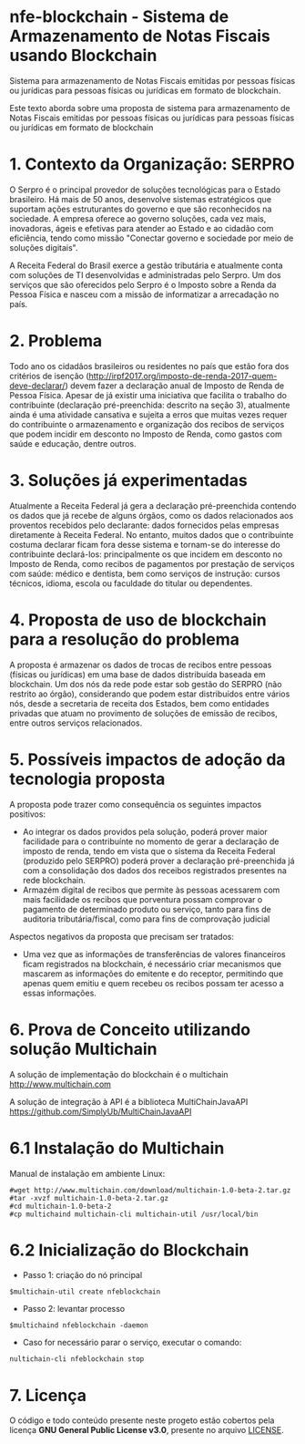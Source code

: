 # nfe-blockchain - Sistema de Armazenamento de Notas Fiscais usando Blockchain
Sistema para armazenamento de Notas Fiscais emitidas por pessoas físicas ou jurídicas para pessoas físicas ou jurídicas em formato de blockchain.

Este texto aborda sobre uma proposta de sistema para armazenamento de Notas Fiscais emitidas por pessoas físicas ou jurídicas para pessoas físicas ou jurídicas em formato de blockchain

# 1. Contexto da Organização: SERPRO
O Serpro é o principal provedor de soluções tecnológicas para o Estado brasileiro. Há mais de 50 anos, desenvolve sistemas estratégicos que suportam ações estruturantes do governo e que são reconhecidos na sociedade. A empresa oferece ao governo soluções, cada vez mais, inovadoras, ágeis e efetivas para atender ao Estado e ao cidadão com eficiência, tendo como missão "Conectar governo e sociedade por meio de soluções digitais".

A Receita Federal do Brasil exerce a gestão tributária e atualmente conta com soluções de TI desenvolvidas e administradas pelo Serpro.
Um dos serviços que são oferecidos pelo Serpro é o Imposto sobre a Renda da Pessoa Física e nasceu com a missão de informatizar a arrecadação no país.

# 2. Problema

Todo ano os cidadãos brasileiros ou residentes no país que estão fora dos critérios de isenção (http://irpf2017.org/imposto-de-renda-2017-quem-deve-declarar/) devem fazer a declaração anual de Imposto de Renda de Pessoa Física. Apesar de já existir uma iniciativa que facilita o trabalho do contribuinte (declaração pré-preenchida: descrito na seção 3), atualmente ainda é uma atividade cansativa e sujeita a erros que muitas vezes requer do contribuinte o armazenamento e organização dos recibos de serviços que podem incidir em desconto no Imposto de Renda, como gastos com saúde e educação, dentre outros. 

# 3. Soluções já experimentadas

Atualmente a Receita Federal já gera a declaração pré-preenchida contendo os dados que já recebe de alguns órgãos, como os dados relacionados aos proventos recebidos pelo declarante: dados fornecidos pelas empresas diretamente à Receita Federal. No entanto, muitos dados que o contribuinte costuma declarar ficam fora desse sistema e tornam-se do interesse do contribuinte declará-los: principalmente os que incidem em desconto no Imposto de Renda, como recibos de pagamentos por prestação de serviços com saúde: médico e dentista, bem como serviços de instrução: cursos técnicos, idioma, escola ou faculdade do titular ou dependentes.

# 4. Proposta de uso de blockchain para a resolução do problema

A proposta é armazenar os dados de trocas de recibos entre pessoas (físicas ou jurídicas) em uma base de dados distribuída baseada em blockchain. Um dos nós da rede pode estar sob gestão do SERPRO (não restrito ao órgão), considerando que podem estar distribuídos entre vários nós, desde a secretaria de receita dos Estados, bem como entidades privadas que atuam no provimento de soluções de emissão de recibos, entre outros serviços relacionados.

# 5. Possíveis impactos de adoção da tecnologia proposta

A proposta pode trazer como consequência os seguintes impactos positivos:
- Ao integrar os dados providos pela solução, poderá prover maior facilidade para o contribuínte no momento de gerar a declaração de imposto de renda, tendo em vista que o sistema da Receita Federal (produzido pelo SERPRO) poderá prover a declaração pré-preenchida já com a consolidação dos dados dos receibos registrados presentes na rede blockchain.
- Armazém digital de recibos que permite às pessoas acessarem com mais facilidade os recibos que porventura possam comprovar o pagamento de determinado produto ou serviço, tanto para fins de auditoria tributária/fiscal, como para fins de comprovação judicial

Aspectos negativos da proposta que precisam ser tratados:
- Uma vez que as informações de transferências de valores financeiros ficam registrados na blockchain, é necessário criar mecanismos que mascarem as informações do emitente e do receptor, permitindo que apenas quem emitiu e quem recebeu os recibos possam ter acesso a essas informações.

# 6. Prova de Conceito utilizando solução Multichain

A solução de implementação do blockchain é o multichain
http://www.multichain.com

A solução de integração à API é a biblioteca MultiChainJavaAPI
https://github.com/SimplyUb/MultiChainJavaAPI

# 6.1 Instalação do Multichain
Manual de instalação em ambiente Linux:
```
#wget http://www.multichain.com/download/multichain-1.0-beta-2.tar.gz
#tar -xvzf multichain-1.0-beta-2.tar.gz
#cd multichain-1.0-beta-2
#cp multichaind multichain-cli multichain-util /usr/local/bin
```

# 6.2 Inicialização do Blockchain

- Passo 1: criação do nó principal
```
$multichain-util create nfeblockchain
```
- Passo 2: levantar processo
```
$multichaind nfeblockchain -daemon
```

- Caso for necessário parar o serviço, executar o comando:
```
nultichain-cli nfeblockchain stop
```

# 7. Licença

O código e todo conteúdo presente neste progeto estão cobertos pela licença **GNU General Public License v3.0**, presente no arquivo [LICENSE](LICENSE).

